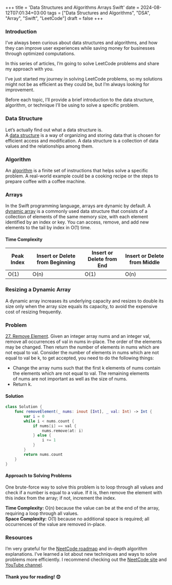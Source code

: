 +++
title = 'Data Structures and Algorithms Arrays Swift'
date = 2024-08-12T07:01:34+03:00
tags = ["Data Structures and Algorithms", "DSA", "Array", "Swift", "LeetCode"]
draft = false
+++


### Introduction
I’ve always been curious about data structures and algorithms, and how they can improve user experiences while saving money for businesses through optimized computations.

In this series of articles, I’m going to solve LeetCode problems and share my approach with you.

I’ve just started my journey in solving LeetCode problems, so my solutions might not be as efficient as they could be, but I’m always looking for improvement.

Before each topic, I’ll provide a brief introduction to the data structure, algorithm, or technique I’ll be using to solve a specific problem.

### Data Structure
Let’s actually find out what a data structure is.  
A [data structure](https://en.wikipedia.org/wiki/Data_structure) is a way of organizing and storing data that is chosen for efficient access and modification. A data structure is a collection of data values and the relationships among them.

### Algorithm
An [algorithm](https://en.wikipedia.org/wiki/Algorithm) is a finite set of instructions that helps solve a specific problem. A real-world example could be a cooking recipe or the steps to prepare coffee with a coffee machine.

### Arrays
In the Swift programming language, arrays are dynamic by default. A [dynamic array](https://en.wikipedia.org/wiki/Dynamic_array) is a commonly used data structure that consists of a collection of elements of the same memory size, with each element identified by an index or key. You can access, remove, and add new elements to the tail by index in O(1) time.

#### Time Complexity
| Peak Index | Insert or Delete from Beginning | Insert or Delete from End | Insert or Delete from Middle |
|------------|---------------------------------|---------------------------|-----------------------------|
| O(1)       | O(n)                            | O(1)                       | O(n)                        |

### Resizing a Dynamic Array
A dynamic array increases its underlying capacity and resizes to double its size only when the array size equals its capacity, to avoid the expensive cost of resizing frequently.

### Problem
[27. Remove Element](https://leetcode.com/problems/remove-element/description/?envType=study-plan-v2&envId=top-interview-150).
Given an integer array nums and an integer val, remove all occurrences of val in nums in-place. The order of the elements may be changed. Then return the number of elements in nums which are not equal to val.
Consider the number of elements in nums which are not equal to val be k, to get accepted, you need to do the following things:
* Change the array nums such that the first k elements of nums contain the elements which are not equal to val. The remaining elements of nums are not important as well as the size of nums.
* Return k.

#### Solution

``` swift
class Solution {
    func removeElement(_ nums: inout [Int], _ val: Int) -> Int {
        var i = 0
        while i < nums.count {
            if nums[i] == val {
                nums.remove(at: i)
            } else {
                i += 1
            }
        }
        return nums.count
    }
}

```

#### Approach to Solving Problems
One brute-force way to solve this problem is to loop through all values and check if a number is equal to a value. If it is, then remove the element with this index from the array; if not, increment the index.

**Time Complexity:** O(n) because the value can be at the end of the array, requiring a loop through all values.  
**Space Complexity:** O(1) because no additional space is required; all occurrences of the value are removed in-place.

### Resources
I’m very grateful for the [NeetCode roadmap](https://neetcode.io/roadmap) and in-depth algorithm explanations. I’ve learned a lot about new techniques and ways to solve problems more efficiently. I recommend checking out the [NeetCode site](https://neetcode.io) and [YouTube channel](https://www.youtube.com/c/neetcode).

#### Thank you for reading! 😊
